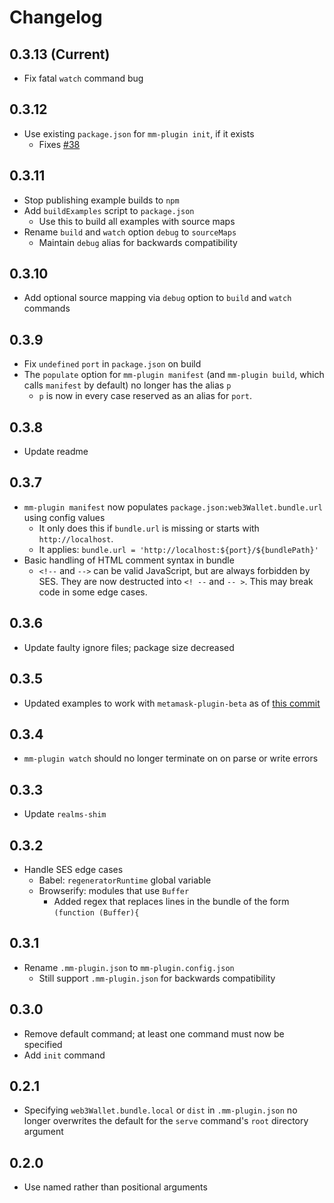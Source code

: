 # Changelog

## 0.3.13 (Current)

- Fix fatal `watch` command bug

## 0.3.12

- Use existing `package.json` for `mm-plugin init`, if it exists
  - Fixes [#38](https://github.com/MetaMask/snaps-cli/issues/38)

## 0.3.11

- Stop publishing example builds to `npm`
- Add `buildExamples` script to `package.json`
  - Use this to build all examples with source maps
- Rename `build` and `watch` option `debug` to `sourceMaps`
  - Maintain `debug` alias for backwards compatibility

## 0.3.10

- Add optional source mapping via `debug` option to `build` and `watch` commands

## 0.3.9

- Fix `undefined` `port` in `package.json` on build
- The `populate` option for `mm-plugin manifest` (and `mm-plugin build`, which calls 
`manifest` by default) no longer has the alias `p`
  - `p` is now in every case reserved as an alias for `port`.

## 0.3.8

- Update readme

## 0.3.7

- `mm-plugin manifest` now populates `package.json:web3Wallet.bundle.url` using config values
  - It only does this if `bundle.url` is missing or starts with `http://localhost`.
  - It applies: `bundle.url = 'http://localhost:${port}/${bundlePath}'`
- Basic handling of HTML comment syntax in bundle
  - `<!--` and `-->` can be valid JavaScript, but are always forbidden by SES.
  They are now destructed into `<! --` and `-- >`. This may break code in some edge cases.

## 0.3.6

- Update faulty ignore files; package size decreased

## 0.3.5

- Updated examples to work with `metamask-plugin-beta` as of [this commit](https://github.com/MetaMask/metamask-plugin-beta/commit/b8ba321689cec6749502969f0084e12193e92dab)

## 0.3.4

- `mm-plugin watch` should no longer terminate on on parse or write errors

## 0.3.3

- Update `realms-shim`

## 0.3.2

- Handle SES edge cases
  - Babel: `regeneratorRuntime` global variable
  - Browserify: modules that use `Buffer`
    - Added regex that replaces lines in the bundle of the form `(function (Buffer){`

## 0.3.1

- Rename `.mm-plugin.json` to `mm-plugin.config.json`
  - Still support `.mm-plugin.json` for backwards compatibility

## 0.3.0

- Remove default command; at least one command must now be specified
- Add `init` command

## 0.2.1

- Specifying `web3Wallet.bundle.local` or `dist` in `.mm-plugin.json` no longer
overwrites the default for the `serve` command's `root` directory argument

## 0.2.0

- Use named rather than positional arguments
